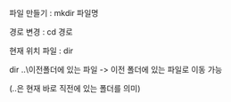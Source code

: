 파일 만들기 : mkdir 파일명

경로 변경   : cd 경로

현재 위치 파일 : dir

dir ..\이전폴더에 있는 파일 -> 이전 폴더에 있는 파일로 이동 가능

(..은 현재 바로 직전에 있는 폴더를 의미)
